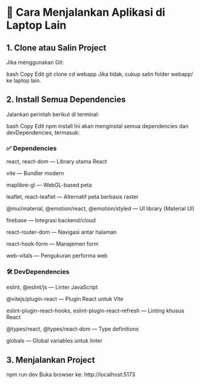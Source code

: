 # 🚀 Cara Menjalankan Aplikasi di Laptop Lain
## 1. Clone atau Salin Project
Jika menggunakan Git:

bash
Copy
Edit
git clone <URL-repositori-anda>
cd webapp
Jika tidak, cukup salin folder webapp/ ke laptop lain.

## 2. Install Semua Dependencies
Jalankan perintah berikut di terminal:

bash
Copy
Edit
npm install
Ini akan menginstal semua dependencies dan devDependencies, termasuk:

### ✅ Dependencies
react, react-dom — Library utama React

vite — Bundler modern

maplibre-gl — WebGL-based peta

leaflet, react-leaflet — Alternatif peta berbasis raster

@mui/material, @emotion/react, @emotion/styled — UI library (Material UI)

firebase — Integrasi backend/cloud

react-router-dom — Navigasi antar halaman

react-hook-form — Manajemen form

web-vitals — Pengukuran performa web

### 🛠️ DevDependencies
eslint, @eslint/js — Linter JavaScript

@vitejs/plugin-react — Plugin React untuk Vite

eslint-plugin-react-hooks, eslint-plugin-react-refresh — Linting khusus React

@types/react, @types/react-dom — Type definitions

globals — Global variables untuk linter

## 3. Menjalankan Project
npm run dev
Buka browser ke:
http://localhost:5173

